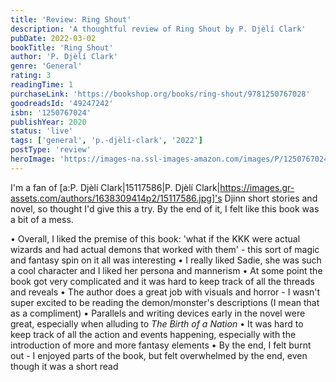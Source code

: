 ```yaml
---
title: 'Review: Ring Shout'
description: 'A thoughtful review of Ring Shout by P. Djèlí Clark'
pubDate: 2022-03-02
bookTitle: 'Ring Shout'
author: 'P. Djèlí Clark'
genre: 'General'
rating: 3
readingTime: 1
purchaseLink: 'https://bookshop.org/books/ring-shout/9781250767028'
goodreadsId: '49247242'
isbn: '1250767024'
publishYear: 2020
status: 'live'
tags: ['general', 'p.-djèlí-clark', '2022']
postType: 'review'
heroImage: 'https://images-na.ssl-images-amazon.com/images/P/1250767024.01.L.jpg'
---
```


I'm a fan of [a:P. Djèlí Clark|15117586|P. Djèlí Clark|https://images.gr-assets.com/authors/1638309414p2/15117586.jpg]'s Djinn short stories and novel, so thought I'd give this a try. By the end of it, I felt like this book was a bit of a mess.

• Overall, I liked the premise of this book: 'what if the KKK were actual wizards and had actual demons that worked with them' - this sort of magic and fantasy spin on it all was interesting
• I really liked Sadie, she was such a cool character and I liked her persona and mannerism
• At some point the book got very complicated and it was hard to keep track of all the threads and reveals
• The author does a great job with visuals and horror - I wasn't super excited to be reading the demon/monster's descriptions (I mean that as a compliment)
• Parallels and writing devices early in the novel were great, especially when alluding to *The Birth of a Nation*
• It was hard to keep track of all the action and events happening, especially with the introduction of more and more fantasy elements
• By the end, I felt burnt out - I enjoyed parts of the book, but felt overwhelmed by the end, even though it was a short read